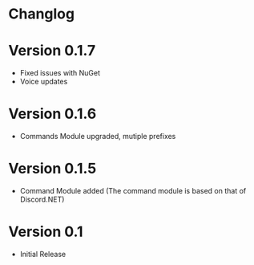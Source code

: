 Changlog
========

# Version 0.1.7
- Fixed issues with NuGet
- Voice updates

# Version 0.1.6
- Commands Module upgraded, mutiple prefixes

# Version 0.1.5
- Command Module added (The command module is based on that of Discord.NET)

# Version 0.1
- Initial Release
